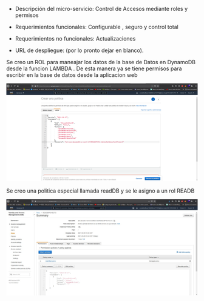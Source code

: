 - Descripción del micro-servicio: 
Control de Accesos mediante roles y permisos 

- Requerimientos funcionales:
Configurable , seguro y control total 

- Requerimientos no funcionales:
Actualizaciones 

- URL de despliegue: (por lo pronto dejar en blanco).

Se creo un ROL para maneajar los datos de la base de Datos en DynamoDB desde la funcion LAMBDA . De esta manera ya se tiene permisos para escribir en la base de datos desde la aplicacion web 

![Screenshot](IAMJSON.png)


Se creo una politica especial llamada readDB y se le asigno a un rol READB

![Screenshot](IAM.jpeg)
